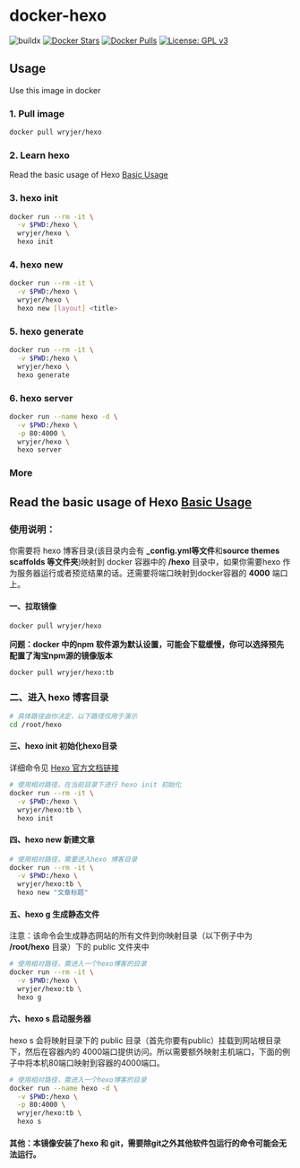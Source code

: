 # docker-hexo

![buildx](https://github.com/ryjer/docker-hexo/workflows/buildx/badge.svg)
[![Docker Stars](https://img.shields.io/docker/stars/ryjer/hexo.svg)](https://hub.docker.com/r/ryjer/hexo/)
[![Docker Pulls](https://img.shields.io/docker/pulls/ryjer/hexo.svg)](https://hub.docker.com/r/ryjer/hexo/)
[![License: GPL v3](https://img.shields.io/badge/License-GPL%20v3-blue.svg)](https://www.gnu.org/licenses/gpl-3.0)

## Usage
Use this image in docker
### 1. Pull image
```bash
docker pull wryjer/hexo
```
### 2. Learn hexo
Read the basic usage of Hexo [Basic Usage](https://hexo.io/docs/commands.html)
### 3. hexo init
```bash
docker run --rm -it \
  -v $PWD:/hexo \
  wryjer/hexo \
  hexo init
```
### 4. hexo new
```bash
docker run --rm -it \
  -v $PWD:/hexo \
  wryjer/hexo \
  hexo new [layout] <title>
```
### 5. hexo generate
```bash
docker run --rm -it \
  -v $PWD:/hexo \
  wryjer/hexo \
  hexo generate
```
### 6. hexo server
```bash
docker run --name hexo -d \
  -v $PWD:/hexo \
  -p 80:4000 \
  wryjer/hexo \
  hexo server
```
### More
Read the basic usage of Hexo [Basic Usage](https://hexo.io/docs/commands.html)
---

### 使用说明：

你需要将 hexo 博客目录(该目录内会有 **_config.yml等文件**和**source themes scaffolds 等文件夹**)映射到 docker 容器中的 **/hexo** 目录中，如果你需要hexo 作为服务器运行或者预览结果的话。还需要将端口映射到docker容器的 **4000** 端口上。
#### 一、拉取镜像 
```bash
docker pull wryjer/hexo
```
**问题：docker 中的npm 软件源为默认设置，可能会下载缓慢，你可以选择预先配置了淘宝npm源的镜像版本**
```bash
docker pull wryjer/hexo:tb
```
### 二、进入 hexo 博客目录
``` bash
# 具体路径由你决定，以下路径仅用于演示
cd /root/hexo
```
#### 三、hexo init 初始化hexo目录
详细命令见 [Hexo 官方文档链接](https://hexo.io/zh-cn/docs/commands)
```bash
# 使用相对路径，在当前目录下进行 hexo init 初始化
docker run --rm -it \
  -v $PWD:/hexo \
  wryjer/hexo:tb \
  hexo init
```
#### 四、hexo new 新建文章
```bash
# 使用相对路径，需要进入hexo 博客目录
docker run --rm -it \
  -v $PWD:/hexo \
  wryjer/hexo:tb \
  hexo new "文章标题"
```
#### 五、hexo g 生成静态文件
注意：该命令会生成静态网站的所有文件到你映射目录（以下例子中为 **/root/hexo** 目录）下的 public 文件夹中
```bash
# 使用相对路径，需进入一个hexo博客的目录
docker run --rm -it \
  -v $PWD:/hexo \
  wryjer/hexo:tb \
  hexo g
```
#### 六、hexo s 启动服务器
hexo s 会将映射目录下的 public 目录（首先你要有public）挂载到网站根目录下，然后在容器内的 4000端口提供访问。所以需要额外映射主机端口，下面的例子中将本机80端口映射到容器的4000端口。
```bash
# 使用相对路径，需进入一个hexo博客的目录
docker run --name hexo -d \
  -v $PWD:/hexo \
  -p 80:4000 \
  wryjer/hexo:tb \
  hexo s
```
#### 其他：本镜像安装了hexo 和 git，需要除git之外其他软件包运行的命令可能会无法运行。
